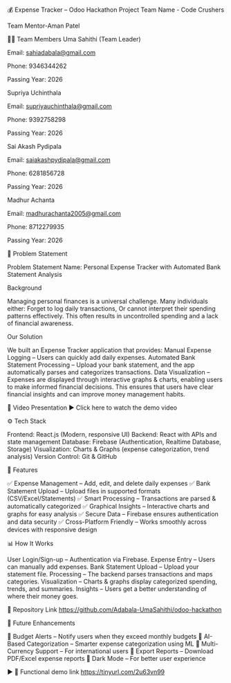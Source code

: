 💰 Expense Tracker – Odoo Hackathon Project
Team Name - Code Crushers

Team Mentor-Aman Patel

🧑‍💻 Team Members
Uma Sahithi (Team Leader)

Email: sahiadabala@gmail.com

Phone: 9346344262

Passing Year: 2026


Supriya Uchinthala

Email: supriyauchinthala@gmail.com

Phone: 9392758298

Passing Year: 2026


Sai Akash Pydipala

Email: saiakashpydipala@gmail.com

Phone: 6281856728

Passing Year: 2026


Madhur Achanta

Email: madhurachanta2005@gmail.com

Phone: 8712279935

Passing Year: 2026



📝 Problem Statement

Problem Statement Name: Personal Expense Tracker with Automated Bank Statement Analysis

Background

Managing personal finances is a universal challenge. Many individuals either:
Forget to log daily transactions,
Or cannot interpret their spending patterns effectively.
This often results in uncontrolled spending and a lack of financial awareness.

Our Solution

We built an Expense Tracker application that provides:
Manual Expense Logging – Users can quickly add daily expenses.
Automated Bank Statement Processing – Upload your bank statement, and the app automatically parses and categorizes transactions.
Data Visualization – Expenses are displayed through interactive graphs & charts, enabling users to make informed financial decisions.
This ensures that users have clear financial insights and can improve money management habits.

🎥 Video Presentation
▶️ Click here to watch the demo video

⚙️ Tech Stack

Frontend: React.js (Modern, responsive UI)
Backend: React with APIs and state management
Database: Firebase (Authentication, Realtime Database, Storage)
Visualization: Charts & Graphs (expense categorization, trend analysis)
Version Control: Git & GitHub

🚀 Features

✅ Expense Management – Add, edit, and delete daily expenses
✅ Bank Statement Upload – Upload files in supported formats (CSV/Excel/Statements)
✅ Smart Processing – Transactions are parsed & automatically categorized
✅ Graphical Insights – Interactive charts and graphs for easy analysis
✅ Secure Data – Firebase ensures authentication and data security
✅ Cross-Platform Friendly – Works smoothly across devices with responsive design


📊 How It Works

User Login/Sign-up – Authentication via Firebase.
Expense Entry – Users can manually add expenses.
Bank Statement Upload – Upload your statement file.
Processing – The backend parses transactions and maps categories.
Visualization – Charts & graphs display categorized spending, trends, and summaries.
Insights – Users get a better understanding of where their money goes.

📂 Repository Link
https://github.com/Adabala-UmaSahithi/odoo-hackathon

🔮 Future Enhancements

🚧 Budget Alerts – Notify users when they exceed monthly budgets
🚧 AI-Based Categorization – Smarter expense categorization using ML
🚧 Multi-Currency Support – For international users
🚧 Export Reports – Download PDF/Excel expense reports
🚧 Dark Mode – For better user experience



▶️ 🔗 Functional demo link
https://tinyurl.com/2u63vn99
